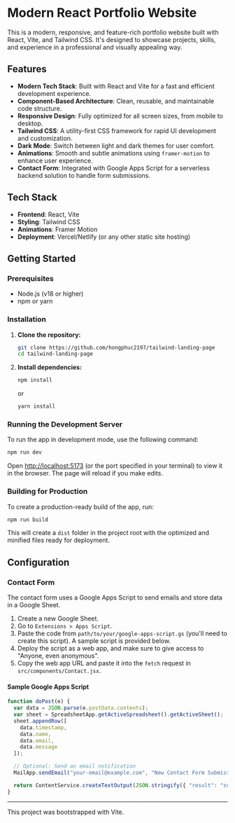 # Modern React Portfolio Website

This is a modern, responsive, and feature-rich portfolio website built with React, Vite, and Tailwind CSS. It's designed to showcase projects, skills, and experience in a professional and visually appealing way.

## Features

-   **Modern Tech Stack**: Built with React and Vite for a fast and efficient development experience.
-   **Component-Based Architecture**: Clean, reusable, and maintainable code structure.
-   **Responsive Design**: Fully optimized for all screen sizes, from mobile to desktop.
-   **Tailwind CSS**: A utility-first CSS framework for rapid UI development and customization.
-   **Dark Mode**: Switch between light and dark themes for user comfort.
-   **Animations**: Smooth and subtle animations using `framer-motion` to enhance user experience.
-   **Contact Form**: Integrated with Google Apps Script for a serverless backend solution to handle form submissions.

## Tech Stack

-   **Frontend**: React, Vite
-   **Styling**: Tailwind CSS
-   **Animations**: Framer Motion
-   **Deployment**: Vercel/Netlify (or any other static site hosting)

## Getting Started

### Prerequisites

-   Node.js (v18 or higher)
-   npm or yarn

### Installation

1.  **Clone the repository:**
    ```sh
    git clone https://github.com/hongphuc2197/tailwind-landing-page
    cd tailwind-landing-page
    ```

2.  **Install dependencies:**
    ```sh
    npm install
    ```
    or
    ```sh
    yarn install
    ```

### Running the Development Server

To run the app in development mode, use the following command:

```sh
npm run dev
```

Open [http://localhost:5173](http://localhost:5173) (or the port specified in your terminal) to view it in the browser. The page will reload if you make edits.

### Building for Production

To create a production-ready build of the app, run:

```sh
npm run build
```

This will create a `dist` folder in the project root with the optimized and minified files ready for deployment.

## Configuration

### Contact Form

The contact form uses a Google Apps Script to send emails and store data in a Google Sheet.

1.  Create a new Google Sheet.
2.  Go to `Extensions > Apps Script`.
3.  Paste the code from `path/to/your/google-apps-script.gs` (you'll need to create this script). A sample script is provided below.
4.  Deploy the script as a web app, and make sure to give access to "Anyone, even anonymous".
5.  Copy the web app URL and paste it into the `fetch` request in `src/components/Contact.jsx`.

#### Sample Google Apps Script

```javascript
function doPost(e) {
  var data = JSON.parse(e.postData.contents);
  var sheet = SpreadsheetApp.getActiveSpreadsheet().getActiveSheet();
  sheet.appendRow([
    data.timestamp,
    data.name,
    data.email,
    data.message
  ]);

  // Optional: Send an email notification
  MailApp.sendEmail("your-email@example.com", "New Contact Form Submission", JSON.stringify(data, null, 2));

  return ContentService.createTextOutput(JSON.stringify({ "result": "success" })).setMimeType(ContentService.MimeType.JSON);
}
```
---

This project was bootstrapped with Vite.